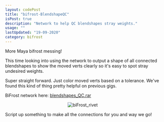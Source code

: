```yaml
---
layout: codePost
title: "bifrost-BlendshapeQC"
isPost: true
description: "Network to help QC blendshapes stray weights."
usage: ""
lastUpdated: "19-09-2020"
category: bifrost
---
```

More Maya bifrost messing!

This time looking into using the network to output a shape of all connected blendshapes to show the moved verts clearly
so it's easy to spot stray undesired weights.

Super straight forward. Just color moved verts based on a tolerance.
We've found this kind of thing pretty helpful on previous gigs.

BiFrost network here: <a href="http://anim83d.com/maya/blendshapes_QC.rar">blendshapes_QC.rar</a>

<center><img src="http://anim83d.com/images/examples/bifrost_blendshapeMovedVerts.gif" alt="biFrost_rivet"></center>

Script up something to make all the connections for you and way we go!
